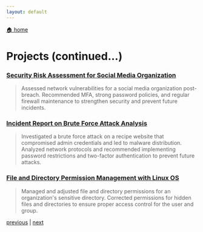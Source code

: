 ```yaml
---
layout: default
---
```


[🏠 home](./)

# Projects (continued...)

### [Security Risk Assessment for Social Media Organization](./projects/network-hardening-security-risk-assessment.md)

> Assessed network vulnerabilities for a social media organization post-breach. Recommended MFA, strong password policies, and regular firewall maintenance to strengthen security and prevent future incidents.

### [Incident Report on Brute Force Attack Analysis](./projects/os-hardening-incident-report.md)

> Investigated a brute force attack on a recipe website that compromised admin credentials and led to malware distribution. Analyzed network protocols and recommended implementing password restrictions and two-factor authentication to prevent future attacks.

### [File and Directory Permission Management with Linux OS](./projects/file-directory-permission-management-linux.md)

> Managed and adjusted file and directory permissions for an organization's sensitive directory. Corrected permissions for hidden files and directories to ensure proper access control for the user and group.


[previous](./page-two.md) | [next](./page-four.md)

